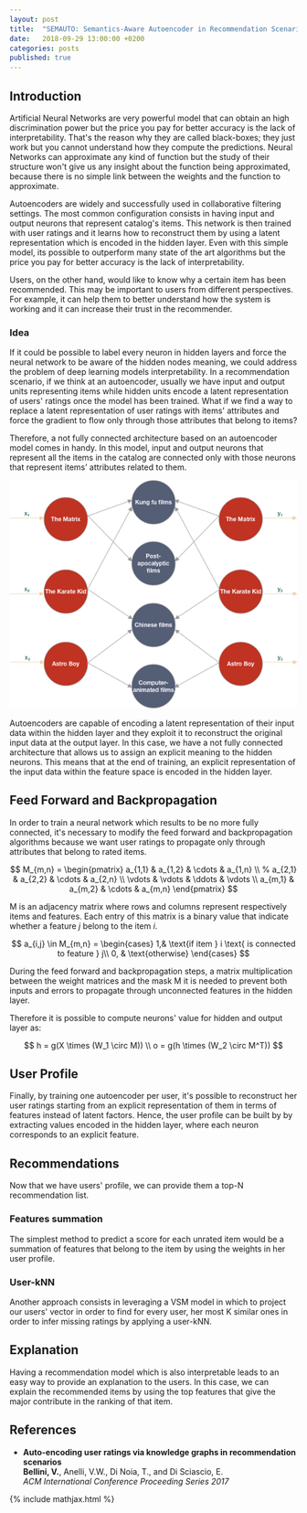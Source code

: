```yaml
---
layout: post
title:  "SEMAUTO: Semantics-Aware Autoencoder in Recommendation Scenarios"
date:   2018-09-29 13:00:00 +0200
categories: posts
published: true
---
```


## Introduction

Artificial Neural Networks are very powerful model that can obtain an high discrimination power but the price you pay for better accuracy is the lack of interpretability. That's the reason why they are called black-boxes; they just work but you cannot understand how they compute the predictions. Neural Networks can approximate any kind of function but the study of their structure won't give us any insight about the function being approximated, because there is no simple link between the weights and the function to approximate.

Autoencoders are widely and successfully used in collaborative filtering settings. The most common configuration consists in having input and output neurons that represent catalog's items. This network is then trained with user ratings and it learns how to reconstruct them by using a latent representation which is encoded in the hidden layer. Even with this simple model, its possible to outperform many state of the art algorithms but the price you pay for better accuracy is the lack of interpretability.

Users, on the other hand, would like to know why a certain item has been recommended. This may be important to users from different perspectives. For example, it can help them to better understand how the system is working and it can increase their trust in the recommender.

### Idea

If it could be possible to label every neuron in hidden layers and force the neural network to be aware of the hidden nodes meaning, we could address the problem of deep learning models interpretability. In a recommendation scenario, if we think at an autoencoder, usually we have input and output units representing items while hidden units encode a latent representation of users' ratings once the model has been trained. What if we find a way to replace a latent representation of user ratings with items' attributes and force the gradient to flow only through those attributes that belong to items?

Therefore, a not fully connected architecture based on an autoencoder model comes in handy. In this model, input and output neurons that represent all the items in the catalog are connected only with those neurons that represent items’ attributes related to them.

![SEMAUTO](/assets/2018-09-29/semauto.png)

Autoencoders are capable of encoding a latent representation of their input data within the hidden layer and they exploit it to reconstruct the original input data at the output layer. In this case, we have a not fully connected architecture that allows us to assign an explicit meaning to the hidden neurons. This means that at the end of training, an explicit representation of the input data within the feature space is encoded in the hidden layer.

## Feed Forward and Backpropagation

In order to train a neural network which results to be no more fully connected, it's necessary to modify the feed forward and backpropagation algorithms because we want user ratings to propagate only through attributes that belong to rated items.

$$
M_{m,n} = \begin{pmatrix}
a_{1,1} & a_{1,2} & \cdots & a_{1,n} \\
%	a_{2,1} & a_{2,2} & \cdots & a_{2,n} \\
\vdots  & \vdots  & \ddots & \vdots  \\
a_{m,1} & a_{m,2} & \cdots & a_{m,n} 
\end{pmatrix}
$$

M is an adjacency matrix where rows and columns represent respectively items and features. Each entry of this matrix is a binary value that indicate whether a feature _j_ belong to the item _i_.

$$
a_{i,j} \in M_{m,n} = 
\begin{cases}
1,& \text{if  item } i  \text{ is connected to feature } j\\
0,              & \text{otherwise}
\end{cases}
$$

During the feed forward and backpropagation steps, a matrix multiplication between the weight matrices and the mask M it is needed to prevent both inputs and errors to propagate through unconnected features in the hidden layer.

Therefore it is possible to compute neurons' value for hidden and output layer as:

$$
h =  g(X \times (W_1 \circ M))
\\
o = g(h \times (W_2 \circ M^T))
$$

## User Profile

Finally, by training one autoencoder per user, it's possible to reconstruct her user ratings starting from an explicit representation of them in terms of features instead of latent factors. Hence, the user profile can be built by by extracting values encoded in the hidden layer, where each neuron corresponds to an explicit feature.


## Recommendations

Now that we have users' profile, we can provide them a top-N recommendation list.

### Features summation
The simplest method to predict a score for each unrated item would be a summation of features that belong to the item by using the weights in her user profile.

### User-kNN
Another approach consists in leveraging a VSM model in which to project our users' vector in order to find for every user, her most K similar ones in order to infer missing ratings by applying a user-kNN. 

## Explanation
Having a recommendation model which is also interpretable leads to an easy way to provide an explanation to the users. In this case, we can explain the recommended items by using the top features that give the major contribute in the ranking of that item.

## References
- **Auto-encoding user ratings via knowledge graphs in recommendation scenarios**
  <br>**Bellini, V.**, Anelli, V.W., Di Noia, T., and Di Sciascio, E.
  <br>_ACM International Conference Proceeding Series 2017_

{% include mathjax.html %}

